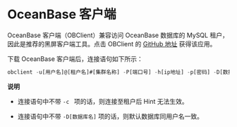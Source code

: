 OceanBase 客户端 
==================================

OceanBase 客户端（OBClient）兼容访问 OceanBase 数据库的 MySQL 租户，因此是推荐的黑屏客户端工具。点击 OBClient 的 [GitHub 地址](https://github.com/oceanbase/obclient) 获得该应用。

下载 OceanBase 客户端后，连接语句如下所示：

```sql
obclient -u[用户名]@[租户名]#[集群名称] -P[端口号] -h[ip地址] -p[密码] -D[数据库名] -c
```


**说明**



* 连接语句中不带 `-c ` 项的话，则连接至租户后 Hint 无法生效。

  

* 连接语句中不带 `-D[数据库名]` 项的话，则默认数据库同用户名一致。

  






